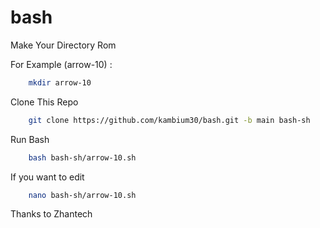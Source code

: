 # bash

Make Your Directory Rom

For Example (arrow-10) :

```bash
    mkdir arrow-10
```

Clone This Repo


```bash
    git clone https://github.com/kambium30/bash.git -b main bash-sh
```

Run Bash

```bash
    bash bash-sh/arrow-10.sh
```

If you want to edit

```bash
    nano bash-sh/arrow-10.sh
```


Thanks to Zhantech
